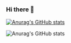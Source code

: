 ### Hi there 👋

[![Anurag's GitHub stats](https://github-readme-stats.vercel.app/api?username=kakaeve)](https://github.com/anuraghazra/github-readme-stats)


![Anurag's GitHub stats](https://github-readme-stats.vercel.app/api?username=kakaeve&show_icons=true&theme=radical)
<!--
**kakaeve/kakaeve** is a ✨ _special_ ✨ repository because its `README.md` (this file) appears on your GitHub profile.

Here are some ideas to get you started:

- 🔭 I’m currently working on ...
- 🌱 I’m currently learning ...
- 👯 I’m looking to collaborate on ...
- 🤔 I’m looking for help with ...
- 💬 Ask me about ...
- 📫 How to reach me: ...
- 😄 Pronouns: ...
- ⚡ Fun fact: ...
-->
